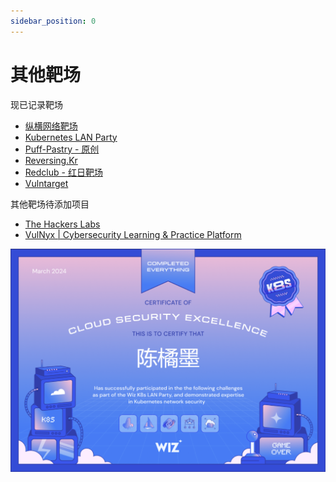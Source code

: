 ```yaml
---
sidebar_position: 0
---
```


# 其他靶场

现已记录靶场

- [纵横网络靶场](https://game.fengtaisec.com/)
- [Kubernetes LAN Party](https://www.k8slanparty.com/)
- [Puff-Pastry - 原创](https://github.com/CTF-Archives/Puff-Pastry)
- [Reversing.Kr](http://reversing.kr/)
- [Redclub - 红日靶场](http://vulnstack.qiyuanxuetang.net/vuln/)
- [Vulntarget](https://github.com/crow821/vulntarget)

其他靶场待添加项目

- [The Hackers Labs](https://thehackerslabs.com/)
- [VulNyx | Cybersecurity Learning & Practice Platform](https://vulnyx.com/)

![img](img/image_20241227-222747.png)
